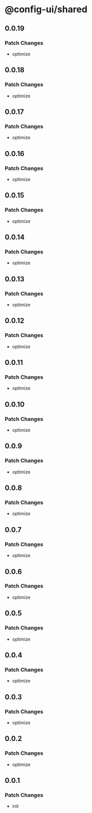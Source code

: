 # @config-ui/shared

## 0.0.19

### Patch Changes

- optimize

## 0.0.18

### Patch Changes

- optimize

## 0.0.17

### Patch Changes

- optimize

## 0.0.16

### Patch Changes

- optimize

## 0.0.15

### Patch Changes

- optimize

## 0.0.14

### Patch Changes

- optimize

## 0.0.13

### Patch Changes

- optimize

## 0.0.12

### Patch Changes

- optimize

## 0.0.11

### Patch Changes

- optimize

## 0.0.10

### Patch Changes

- optimize

## 0.0.9

### Patch Changes

- optimize

## 0.0.8

### Patch Changes

- optimize

## 0.0.7

### Patch Changes

- optimize

## 0.0.6

### Patch Changes

- optimize

## 0.0.5

### Patch Changes

- optimize

## 0.0.4

### Patch Changes

- optimize

## 0.0.3

### Patch Changes

- optimize

## 0.0.2

### Patch Changes

- optimize

## 0.0.1

### Patch Changes

- init
